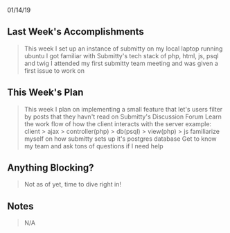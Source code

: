 01/14/19

## Last Week's Accomplishments

> This week I set up an instance of submitty on my local laptop running ubuntu
> I got familiar with Submitty's tech stack of php, html, js, psql and twig
> I attended my first submitty team meeting and was given a first issue to work on

## This Week's Plan

> This week I plan on implementing a small feature that let's users filter by posts that they 
havn't read on Submitty's Discussion Forum
> Learn the work flow of how the client interacts with the server 
	example: client  > ajax > controller(php) > db(psql) > view(php) > js
> familiarize myself on how submitty sets up it's postgres database 
> Get to know my team and ask tons of questions if I need help

## Anything Blocking?

> Not as of yet, time to dive right in!

## Notes

> N/A
